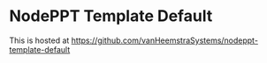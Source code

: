 # NodePPT Template Default

This is hosted at https://github.com/vanHeemstraSystems/nodeppt-template-default